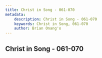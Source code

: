 ```yaml
---
title: Christ in Song - 061-070
metadata:
    description: Christ in Song - 061-070
    keywords: Christ in Song, 061-070
    author: Brian Onang'o
---
```



## Christ in Song - 061-070
  